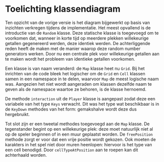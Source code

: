 # Toelichting klassendiagram

Ten opzicht van de vorige versie is het diagram bijgewerkt op basis van
inzichten verkregen tijdens de implementatie. Het meest opvallend is de
introductie van de `Random` klasse. Deze statische klasse is toegevoegd om te
voorkomen dat, wanneer in korte tijd op meerdere plekken willekeurige getallen
gegenereerd werden, deze identiek werden. De achterliggende reden heeft de
maken met de manier waarop deze random number generators werken. Door nu een
centrale plek voor willekeurige getallen aan te maken wordt het probleem van
identieke getallen voorkomen.

Een klasse is van naam veranderd: de `Map` klasse heet nu `Grid`. Bij het
inrichten van de code bleek het logischer om de `Grid` en `Cell` klassen samen
in een namespace in te delen, waarvoor `Map` de meest logische naam was.
Aangezien het niet wordt aangeraden om klassen dezelfde naam te geven als de
namespace waartoe ze behoren, is de klasse hernoemd.

De methode `interaction` uit de `Player` klasse is aangepast zodat deze een
variabele van het type `Keys` verwacht. Dit was het type wat beschikbaar is in
de `KeyDown` methodes van het form: gemakshalve wordt deze dus hergebruikt.

Tot slot zijn er een tweetal methodes toegevoegd aan de `Map` klasse. De
tegenstander begint op een willekeurige plek: deze moet natuurlijk niet al op
de speler beginnen of in een muur geplaatst worden. De `freePosition` methode
zorgt er voor dat een vrije positie wordt gekozen. Ook moeten de karakters in
het spel niet door muren heenlopen: hiervoor is het type van een cell benodigd.
Door `cellTypeAtPosition` aan te roepen kan dit achterhaald worden.

